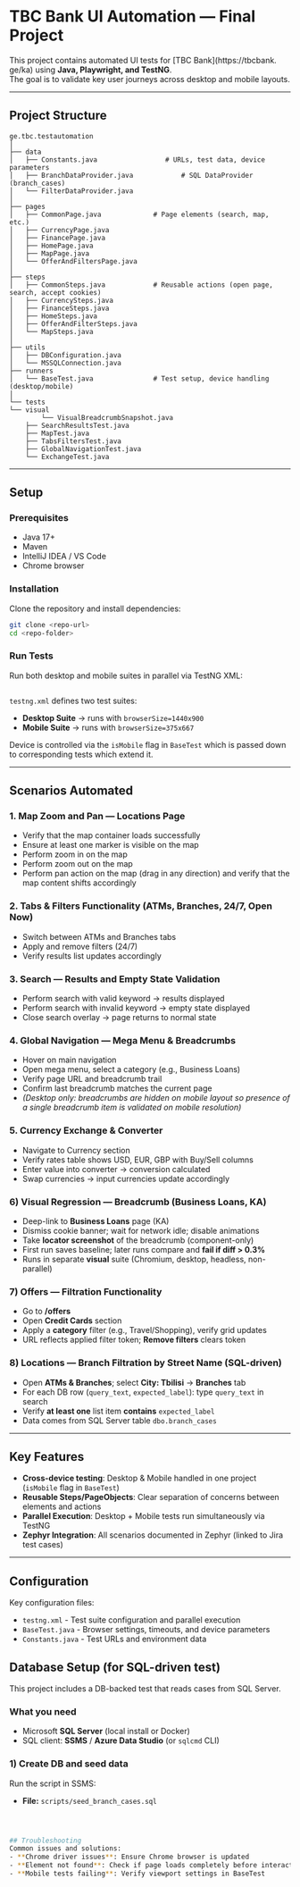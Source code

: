 # TBC Bank UI Automation — Final Project

This project contains automated UI tests for [TBC Bank](https://tbcbank.
ge/ka) using **Java, Playwright, and TestNG**.  
The goal is to validate key user journeys across desktop and mobile layouts.

---

## Project Structure

```
ge.tbc.testautomation
│
├── data
│   ├── Constants.java                 # URLs, test data, device parameters
│   ├── BranchDataProvider.java            # SQL DataProvider (branch_cases)
│   └── FilterDataProvider.java     
│
├── pages
│   ├── CommonPage.java             # Page elements (search, map, etc.)
│   ├── CurrencyPage.java
│   ├── FinancePage.java
│   ├── HomePage.java
│   ├── MapPage.java
│   └── OfferAndFiltersPage.java
│
├── steps
│   ├── CommonSteps.java            # Reusable actions (open page, search, accept cookies)
│   ├── CurrencySteps.java 
│   ├── FinanceSteps.java 
│   ├── HomeSteps.java 
│   ├── OfferAndFilterSteps.java 
│   └── MapSteps.java
│
├── utils
│   ├── DBConfiguration.java
│   └── MSSQLConnection.java
├── runners
│   └── BaseTest.java               # Test setup, device handling (desktop/mobile)
│
└── tests
└── visual
        └── VisualBreadcrumbSnapshot.java
    ├── SearchResultsTest.java
    ├── MapTest.java
    ├── TabsFiltersTest.java
    ├── GlobalNavigationTest.java
    └── ExchangeTest.java
```

---

## Setup

### Prerequisites
- Java 17+
- Maven
- IntelliJ IDEA / VS Code
- Chrome browser

### Installation
Clone the repository and install dependencies:
```bash
git clone <repo-url>
cd <repo-folder>
```

### Run Tests
Run both desktop and mobile suites in parallel via TestNG XML:
```
```

`testng.xml` defines two test suites:
- **Desktop Suite** → runs with `browserSize=1440x900`
- **Mobile Suite** → runs with `browserSize=375x667`

Device is controlled via the `isMobile` flag in `BaseTest` which is passed 
down to corresponding tests which extend it.

---

## Scenarios Automated

### 1. Map Zoom and Pan — Locations Page
- Verify that the map container loads successfully
- Ensure at least one marker  is visible on the map
- Perform zoom in on the map 
- Perform zoom out on the map 
- Perform pan action on the map (drag in any direction) and verify that the map content shifts accordingly

### 2. Tabs & Filters Functionality (ATMs, Branches, 24/7, Open Now)
- Switch between ATMs and Branches tabs
- Apply and remove filters (24/7)
- Verify results list updates accordingly

### 3. Search — Results and Empty State Validation
- Perform search with valid keyword → results displayed
- Perform search with invalid keyword → empty state displayed
- Close search overlay → page returns to normal state

### 4. Global Navigation — Mega Menu & Breadcrumbs
- Hover on main navigation
- Open mega menu, select a category (e.g., Business Loans)
- Verify page URL and breadcrumb trail
- Confirm last breadcrumb matches the current page
- *(Desktop only: breadcrumbs are hidden on mobile layout so presence of a 
  single breadcrumb item is validated on mobile resolution)*

### 5. Currency Exchange & Converter
- Navigate to Currency section
- Verify rates table shows USD, EUR, GBP with Buy/Sell columns
- Enter value into converter → conversion calculated
- Swap currencies → input currencies update accordingly

### 6) Visual Regression — Breadcrumb (Business Loans, KA)
- Deep-link to **Business Loans** page (KA)
- Dismiss cookie banner; wait for network idle; disable animations
- Take **locator screenshot** of the breadcrumb (component-only)
- First run saves baseline; later runs compare and **fail if diff > 0.3%**
- Runs in separate **visual** suite (Chromium, desktop, headless, non-parallel)

### 7) Offers — Filtration Functionality
- Go to **/offers**
- Open **Credit Cards** section
- Apply a **category** filter (e.g., Travel/Shopping), verify grid updates
- URL reflects applied filter token; **Remove filters** clears token

### 8) Locations — Branch Filtration by Street Name (SQL-driven)
- Open **ATMs & Branches**; select **City: Tbilisi** → **Branches** tab
- For each DB row (`query_text`, `expected_label`): type `query_text` in search
- Verify **at least one** list item **contains** `expected_label`
- Data comes from SQL Server table `dbo.branch_cases`


---

## Key Features

- **Cross-device testing**: Desktop & Mobile handled in one project (`isMobile` flag in `BaseTest`)
- **Reusable Steps/PageObjects**: Clear separation of concerns between elements and actions
- **Parallel Execution**: Desktop + Mobile tests run simultaneously via TestNG
- **Zephyr Integration**: All scenarios documented in Zephyr (linked to Jira test cases)

---

## Configuration
Key configuration files:
- `testng.xml` - Test suite configuration and parallel execution
- `BaseTest.java` - Browser settings, timeouts, and device parameters
- `Constants.java` - Test URLs and environment data

## Database Setup (for SQL-driven test)

This project includes a DB-backed test that reads cases from SQL Server.

### What you need
- Microsoft **SQL Server** (local install or Docker)
- SQL client: **SSMS** / **Azure Data Studio** (or `sqlcmd` CLI)

### 1) Create DB and seed data
Run the script in SSMS:

- **File:** `scripts/seed_branch_cases.sql`

```bash



## Troubleshooting
Common issues and solutions:
- **Chrome driver issues**: Ensure Chrome browser is updated
- **Element not found**: Check if page loads completely before interaction
- **Mobile tests failing**: Verify viewport settings in BaseTest

